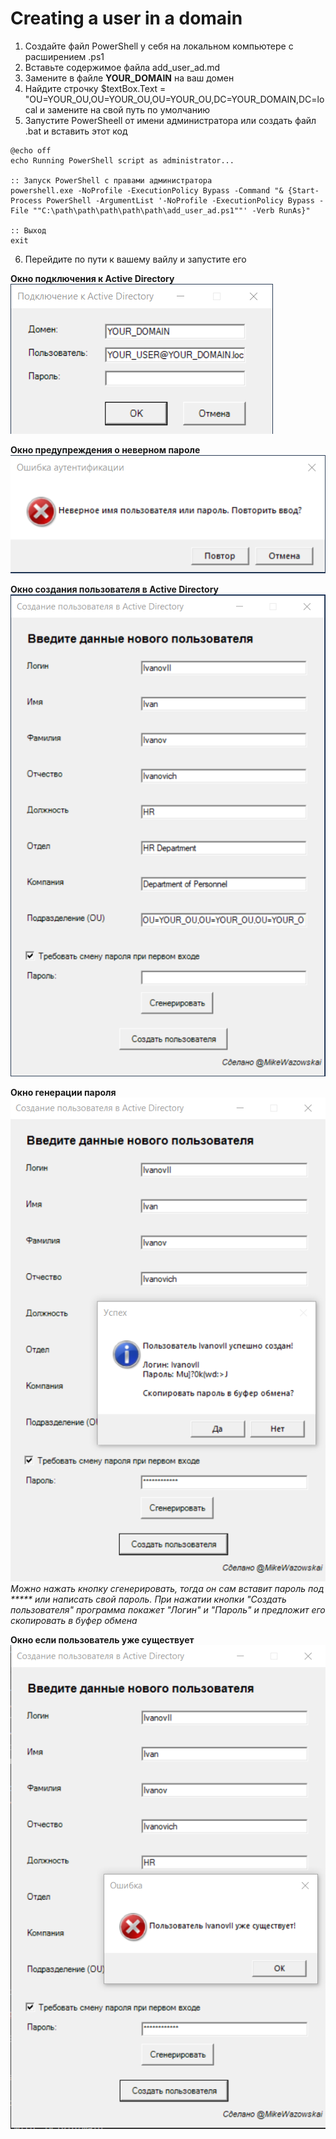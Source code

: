 # Creating a user in a domain
1) Создайте файл PowerShell у себя на локальном компьютере с расширением .ps1
2) Вставьте содержимое файла add_user_ad.md
3) Замените в файле **YOUR_DOMAIN** на ваш домен
4) Найдите строчку $textBox.Text = "OU=YOUR_OU,OU=YOUR_OU,OU=YOUR_OU,DC=YOUR_DOMAIN,DC=local и замените на свой путь по умолчанию
5) Запустите PowerSheell от имени администратора
или создать файл .bat и вставить этот код
```
@echo off
echo Running PowerShell script as administrator...

:: Запуск PowerShell с правами администратора
powershell.exe -NoProfile -ExecutionPolicy Bypass -Command "& {Start-Process PowerShell -ArgumentList '-NoProfile -ExecutionPolicy Bypass -File ""C:\path\path\path\path\path\add_user_ad.ps1""' -Verb RunAs}"

:: Выход
exit

```
6) Перейдите по пути к вашему вайлу и запустите его

**Окно подключения к Active Directory**
![Окно автаризации в AD](./img/connecting_to_ad.png)

**Окно предупреждения о неверном пароле**
![ERROR](./img/ERROR.png)

**Окно создания пользователя в Active Directory**
![Окно автаризации в AD](./img/creating_users.png)

**Окно генерации пароля**
![Окно автаризации в AD](./img/user_pass.png)
*Можно нажать кнопку сгенерировать, тогда он сам вставит пароль под ***** или написать свой пароль. При нажатии кнопки "Создать пользователя" программа покажет "Логин" и "Пароль" и предложит его скопировать в буфер обмена*

**Окно если пользователь уже существует**
![Окно автаризации в AD](./img/ERROR2.png)